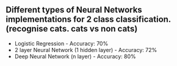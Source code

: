 ## Different types of Neural Networks implementations for 2 class classification. (recognise cats. cats vs non cats)
- Logistic Regression - Accuracy: 70%
- 2 layer Neural Network (1 hidden layer) - Accuracy: 72%
- Deep Neural Network (n layer) - Accuracy: 80%
